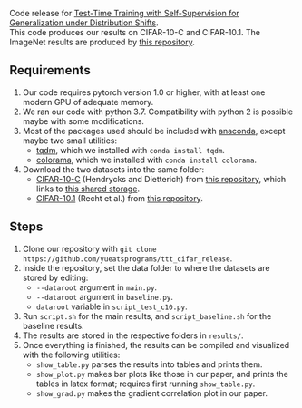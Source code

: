 Code release for [Test-Time Training with Self-Supervision for Generalization under Distribution Shifts](https://arxiv.org/abs/1909.13231).\
This code produces our results on CIFAR-10-C and CIFAR-10.1. 
The ImageNet results are produced by [this repository](https://github.com/yueatsprograms/ttt_imagenet_release).

## Requirements
1. Our code requires pytorch version 1.0 or higher, with at least one modern GPU of adequate memory.
2. We ran our code with python 3.7. Compatibility with python 2 is possible maybe with some modifications.
3. Most of the packages used should be included with [anaconda](https://www.anaconda.com/distribution/), 
except maybe two small utilities:
	- [tqdm](https://github.com/tqdm/tqdm), which we installed with `conda install tqdm`.
	- [colorama](https://pypi.org/project/colorama/), which we installed with `conda install colorama`.
4. Download the two datasets into the same folder:
	- [CIFAR-10-C](https://arxiv.org/abs/1903.12261) (Hendrycks and Dietterich) 
from [this repository](https://github.com/hendrycks/robustness),
which links to [this shared storage](https://zenodo.org/record/2535967#.Xaf8uedKj-Y).
	- [CIFAR-10.1](https://arxiv.org/abs/1806.00451) (Recht et al.) 
from [this repository](https://github.com/modestyachts/CIFAR-10.1).

## Steps
1. Clone our repository with
`git clone https://github.com/yueatsprograms/ttt_cifar_release`.
2. Inside the repository, set the data folder to where the datasets are stored by editing:
	- `--dataroot` argument in `main.py`.
	- `--dataroot` argument in `baseline.py`.
	- `dataroot` variable in `script_test_c10.py`.
3. Run `script.sh` for the main results, and `script_baseline.sh` for the baseline results.
4. The results are stored in the respective folders in `results/`.
5. Once everything is finished, the results can be compiled and visualized with the following utilities:
	- `show_table.py` parses the results into tables and prints them.
	- `show_plot.py` makes bar plots like those in our paper, and prints the tables in latex format; requires first running `show_table.py`.
	- `show_grad.py` makes the gradient correlation plot in our paper.
